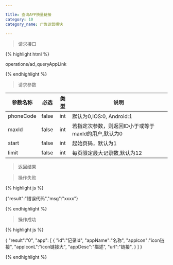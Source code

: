 ```yaml
---

title: 查询APP换量链接
category: 10
category_name: 广告运营模块

---
```


> 请求接口

{% highlight html %}

operations/ad_queryAppLink

{% endhighlight %}

> 请求参数

|参数名称			|必选		|类型		|说明									
|-------------------|:---------:|:---------:|--------------------------------------------
|phoneCode          |false       |int        |默认为0,IOS:0, Android:1
|maxId				|false		|int    	|若指定次参数，则返回ID小于或等于maxId的用户,默认为0
|start              |false      |int        |起始页码，默认为1
|limit              |false      |int        |每页限定最大记录数,默认为12

> 返回结果

> 操作失败

{% highlight js %}

{"result":"错误代码","msg":"xxxx"}

{% endhighlight %}

> 操作成功

{% highlight js %}

{
    "result":"0", 
    "app":
    [
        {
            "id":"记录id",
            "appName":"名称",
            "appIcon":"icon链接",
            "appIconL":"icon链接大",
            "appDesc":"描述",
            "url":"链接",
        }
    ]
}

{% endhighlight %}
